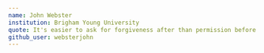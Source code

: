 ```yaml
---
name: John Webster
institution: Brigham Young University
quote: It's easier to ask for forgiveness after than permission before. .
github_user: websterjohn
---
```

